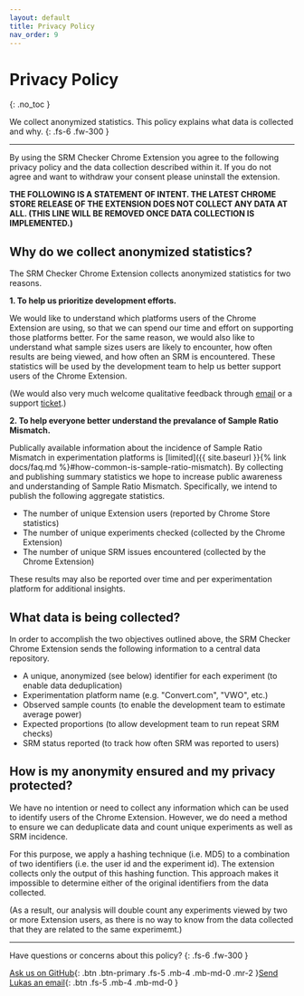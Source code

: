 ```yaml
---
layout: default
title: Privacy Policy
nav_order: 9
---
```


# Privacy Policy
{: .no_toc }

We collect anonymized statistics. This policy explains what data is collected and why. 
{: .fs-6 .fw-300 }

---

By using the SRM Checker Chrome Extension you agree to the following privacy policy and the data collection described within it. If you do not agree and want to withdraw your consent please uninstall the extension.

**THE FOLLOWING IS A STATEMENT OF INTENT. THE LATEST CHROME STORE RELEASE OF THE EXTENSION DOES NOT COLLECT ANY DATA AT ALL. (THIS LINE WILL BE REMOVED ONCE DATA COLLECTION IS IMPLEMENTED.)**

## Why do we collect anonymized statistics?

The SRM Checker Chrome Extension collects anonymized statistics for two reasons.

**1. To help us prioritize development efforts.**

We would like to understand which platforms users of the Chrome Extension are using, so that we can spend our time and effort on supporting those platforms better. For the same reason, we would also like to understand what sample sizes users are likely to encounter, how often results are being viewed, and how often an SRM is encountered. These statistics will be used by the development team to help us better support users of the Chrome Extension.

(We would also very much welcome qualitative feedback through [email](https://lukasvermeer.nl/#contact) or a support [ticket](https://github.com/lukasvermeer/srm/issues).)

**2. To help everyone better understand the prevalance of Sample Ratio Mismatch.**

Publically available information about the incidence of Sample Ratio Mismatch in experimentation platforms is [limited]({{ site.baseurl }}{% link docs/faq.md %}#how-common-is-sample-ratio-mismatch). By collecting and publishing summary statistics we hope to increase public awareness and understanding of Sample Ratio Mismatch. Specifically, we intend to publish the following aggregate statistics.

- The number of unique Extension users (reported by Chrome Store statistics)
- The number of unique experiments checked (collected by the Chrome Extension)
- The number of unique SRM issues encountered (collected by the Chrome Extension)

These results may also be reported over time and per experimentation platform for additional insights.

## What data is being collected?

In order to accomplish the two objectives outlined above, the SRM Checker Chrome Extension sends the following information to a central data repository.

- A unique, anonymized (see below) identifier for each experiment (to enable data deduplication)
- Experimentation platform name (e.g. "Convert.com", "VWO", etc.)
- Observed sample counts (to enable the development team to estimate average power)
- Expected proportions (to allow development team to run repeat SRM checks)
- SRM status reported (to track how often SRM was reported to users)

## How is my anonymity ensured and my privacy protected?

We have no intention or need to collect any information which can be used to identify users of the Chrome Extension. However, we do need a method to ensure we can deduplicate data and count unique experiments as well as SRM incidence.

For this purpose, we apply a hashing technique (i.e. MD5) to a combination of two identifiers (i.e. the user id and the experiment id). The extension collects only the output of this hashing function. This approach makes it impossible to determine either of the original identifiers from the data collected.

(As a result, our analysis will double count any experiments viewed by two or more Extension users, as there is no way to know from the data collected that they are related to the same experimemt.)

---

Have questions or concerns about this policy?
{: .fs-6 .fw-300 }

[Ask us on GitHub](https://github.com/lukasvermeer/srm/issues){: .btn .btn-primary .fs-5 .mb-4 .mb-md-0 .mr-2 }[Send Lukas an email](https://lukasvermeer.nl/#contact){: .btn .fs-5 .mb-4 .mb-md-0 }
